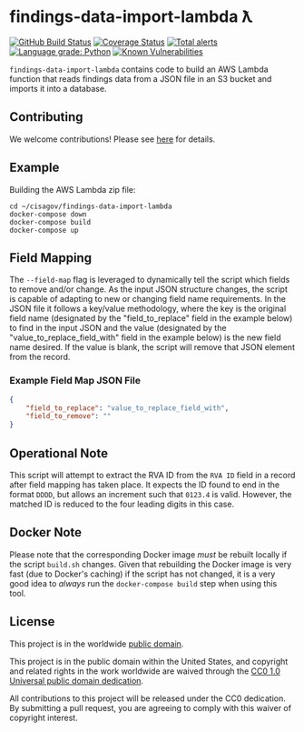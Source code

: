 # findings-data-import-lambda ƛ #

[![GitHub Build Status](https://github.com/cisagov/findings-data-import-lambda/workflows/build/badge.svg)](https://github.com/cisagov/findings-data-import-lambda/actions)
[![Coverage Status](https://coveralls.io/repos/github/cisagov/findings-data-import-lambda/badge.svg?branch=develop)](https://coveralls.io/github/cisagov/findings-data-import-lambda?branch=develop)
[![Total alerts](https://img.shields.io/lgtm/alerts/g/cisagov/findings-data-import-lambda.svg?logo=lgtm&logoWidth=18)](https://lgtm.com/projects/g/cisagov/findings-data-import-lambda/alerts/)
[![Language grade: Python](https://img.shields.io/lgtm/grade/python/g/cisagov/findings-data-import-lambda.svg?logo=lgtm&logoWidth=18)](https://lgtm.com/projects/g/cisagov/findings-data-import-lambda/context:python)
[![Known Vulnerabilities](https://snyk.io/test/github/cisagov/findings-data-import-lambda/develop/badge.svg)](https://snyk.io/test/github/cisagov/findings-data-import-lambda)

`findings-data-import-lambda` contains code to build an AWS Lambda function
that reads findings data from a JSON file in an S3 bucket and imports it
into a database.

## Contributing ##

We welcome contributions!  Please see [here](CONTRIBUTING.md) for
details.

## Example ##

Building the AWS Lambda zip file:

```console
cd ~/cisagov/findings-data-import-lambda
docker-compose down
docker-compose build
docker-compose up
```

## Field Mapping ##

The `--field-map` flag is leveraged to dynamically tell the script which fields
to remove and/or change. As the input JSON structure changes, the script is
capable of adapting to new or changing field name requirements. In the JSON
file it follows a key/value methodology, where the key is the original field
name (designated by the "field_to_replace" field in the example below) to find
in the input JSON and the value (designated by the "value_to_replace_field_with"
field in the example below) is the new field name desired. If the value is
blank, the script will remove that JSON element from the record.

### Example Field Map JSON File ###

```json
{
    "field_to_replace": "value_to_replace_field_with",
    "field_to_remove": ""
}
```

## Operational Note ##

This script will attempt to extract the RVA ID from the `RVA ID` field in a record
after field mapping has taken place. It expects the ID found to end in the format
`DDDD`, but allows an increment such that `0123.4` is valid. However, the matched
ID is reduced to the four leading digits in this case.

## Docker Note ##

Please note that the corresponding Docker image _must_ be rebuilt
locally if the script `build.sh` changes.  Given that rebuilding the Docker
image is very fast (due to Docker's caching) if the script has not changed, it
is a very good idea to _always_ run the `docker-compose build` step when
using this tool.

## License ##

This project is in the worldwide [public domain](LICENSE).

This project is in the public domain within the United States, and
copyright and related rights in the work worldwide are waived through
the [CC0 1.0 Universal public domain
dedication](https://creativecommons.org/publicdomain/zero/1.0/).

All contributions to this project will be released under the CC0
dedication. By submitting a pull request, you are agreeing to comply
with this waiver of copyright interest.
